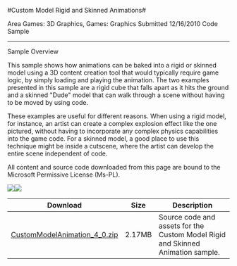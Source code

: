 #Custom Model Rigid and Skinned Animations#

Area
Games: 3D Graphics, Games: Graphics
Submitted
12/16/2010
Code Sample

---

Sample Overview

This sample shows how animations can be baked into a rigid or skinned model using a 3D content creation tool that would typically require game logic, by simply loading and playing the animation. The two examples presented in this sample are a rigid cube that falls apart as it hits the ground and a skinned "Dude" model that can walk through a scene without having to be moved by using code.
 
These examples are useful for different reasons. When using a rigid model, for instance, an artist can create a complex explosion effect like the one pictured, without having to incorporate any complex physics capabilities into the game code. For a skinned model, a good place to use this technique might be inside a cutscene, where the artist can develop the entire scene independent of code.

All content and source code downloaded from this page are bound to the Microsoft Permissive License (Ms-PL).

![](https://github.com/simondarksidej/XNAGameStudio/blob/master/Images/custommodelanimation1.png)![](https://github.com/simondarksidej/XNAGameStudio/blob/master/Images/custommodelanimation2.png)  	 

 
Download | Size | Description
---|---|---|
[CustomModelAnimation_4_0.zip](https://github.com/simondarksidej/XNAGameStudio/blob/master/Samples/CustomModelAnimation_4_0.zip?raw=true) | 2.17MB | Source code and assets for the Custom Model Rigid and Skinned Animation sample.